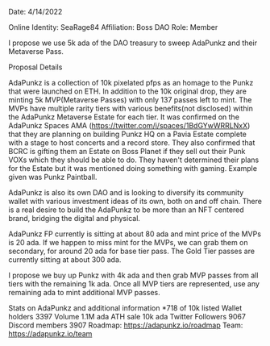 Date: 4/14/2022

Online Identity: SeaRage84
Affiliation: Boss DAO
Role: Member

I propose we use 5k ada of the DAO treasury to sweep AdaPunkz and their Metaverse Pass.

Proposal Details

AdaPunkz is a collection of 10k pixelated pfps as an homage to the Punkz that were launched on ETH.  In addition to the 10k original drop, they are minting 5k
MVP(Metaverse Passes) with only 137 passes left to mint.  The MVPs have multiple rarity tiers with various benefits(not disclosed) within the AdaPunkz Metaverse Estate 
for each tier.  It was confirmed on the AdaPunkz Spaces AMA (https://twitter.com/i/spaces/1BdGYwWRRLNxX) that they are planning on building Punkz HQ on a Pavia Estate
complete with a stage to host concerts and a record store.  They also confirmed that BCRC is gifting them an Estate on Boss Planet if they sell out their Punk VOXs 
which they should be able to do.  They haven't determined their plans for the Estate but it was mentioned doing something with gaming.  Example given was Punkz Paintball.

AdaPunkz is also its own DAO and is looking to diversify its community wallet with various investment ideas of its own, both on and off chain. There is a real desire
to build the AdaPunkz to be more than an NFT centered brand, bridging the digital and physical.

AdaPunkz FP currently is sitting at about 80 ada and mint price of the MVPs is 20 ada.  If we happen to miss mint for the MVPs, we can grab them on secondary, for
around 20 ada for base tier pass.  The Gold Tier passes are currently sitting at about 300 ada.  

I propose we buy up Punkz with 4k ada and then grab MVP passes from all tiers with the remaining 1k ada.  Once all MVP tiers are represented, use any remaining ada 
to mint additional MVP passes.

Stats on AdaPunkz and additional information
*718 of 10k listed
Wallet holders 3397
Volume 1.1M ada
ATH sale 10k ada
Twitter Followers 9067
Discord members 3907
Roadmap: https://adapunkz.io/roadmap
Team: https://adapunkz.io/team
